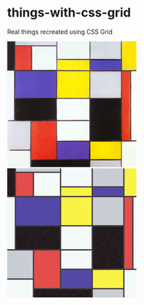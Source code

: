# things-with-css-grid
Real things recreated using CSS Grid

<img src="assets/screenshots/composition-a-1923.jpg" alt="original" width="300px"/>

<img src="assets/screenshots/composition-a-1923-css.png" alt="css" width="300px"/>

